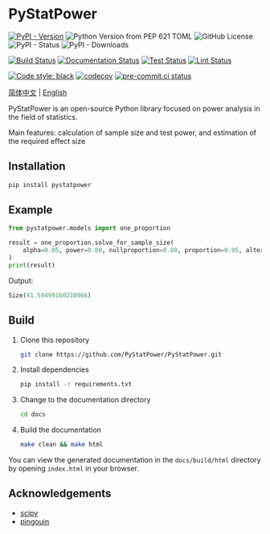 # PyStatPower

[![PyPI - Version](https://img.shields.io/pypi/v/pystatpower)](https://badge.fury.io/py/pystatpower)
![Python Version from PEP 621 TOML](https://img.shields.io/python/required-version-toml?tomlFilePath=https%3A%2F%2Fraw.githubusercontent.com%2FPyStatPower%2FPyStatPower%2Fmain%2Fpyproject.toml)
![GitHub License](https://img.shields.io/github/license/PyStatPower/PyStatPower)
![PyPI - Status](https://img.shields.io/pypi/status/PyStatPower)
![PyPI - Downloads](https://img.shields.io/pypi/dm/pystatpower)

[![Build Status](https://img.shields.io/github/actions/workflow/status/PyStatPower/PyStatPower/release.yml?branch=main&label=build)](https://github.com/PyStatPower/PyStatPower/actions/workflows/release.yml?query=branch:main)
[![Documentation Status](https://readthedocs.org/projects/pystatpower/badge/?version=latest)](https://pystatpower.readthedocs.io/zh-cn/latest/?badge=latest)
[![Test Status](https://img.shields.io/github/actions/workflow/status/PyStatPower/PyStatPower/check.yml?branch=main&label=test)](https://github.com/PyStatPower/PyStatPower/actions/workflows/check.yml?query=branch:main)
[![Lint Status](https://img.shields.io/github/actions/workflow/status/PyStatPower/PyStatPower/black.yml?branch=main&label=lint)](https://github.com/PyStatPower/PyStatPower/actions/workflows/black.yml?query=branch:main)

[![Code style: black](https://img.shields.io/badge/code%20style-black-000000.svg)](https://github.com/psf/black)
[![codecov](https://codecov.io/gh/PyStatPower/PyStatPower/graph/badge.svg?token=P9UWC8Q4P6)](https://codecov.io/gh/PyStatPower/PyStatPower)
[![pre-commit.ci status](https://results.pre-commit.ci/badge/github/PyStatPower/PyStatPower/main.svg)](https://results.pre-commit.ci/latest/github/PyStatPower/PyStatPower/main)

[简体中文](README.md) | [English](README-en.md)

PyStatPower is an open-source Python library focused on power analysis in the field of statistics.

Main features: calculation of sample size and test power, and estimation of the required effect size

## Installation

```bash
pip install pystatpower
```

## Example

```python
from pystatpower.models import one_proportion

result = one_proportion.solve_for_sample_size(
    alpha=0.05, power=0.80, nullproportion=0.80, proportion=0.95, alternative="two_sided", test_type="exact_test"
)
print(result)
```

Output:

```python
Size(41.59499160228066)
```

## Build

1. Clone this repository

   ```bash
   git clone https://github.com/PyStatPower/PyStatPower.git
   ```

2. Install dependencies

   ```bash
   pip install -r requirements.txt
   ```

3. Change to the documentation directory

   ```bash
   cd docs
   ```

4. Build the documentation

   ```bash
   make clean && make html
   ```

You can view the generated documentation in the `docs/build/html` directory by opening `index.html` in your browser.

## Acknowledgements

- [scipy](https://github.com/scipy/scipy)
- [pingouin](https://github.com/raphaelvallat/pingouin)

